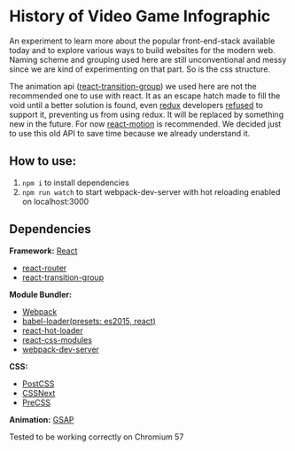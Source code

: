 History of Video Game Infographic
==================================

An experiment to learn more about the popular front-end-stack available today and to explore various ways to build websites for the modern web. Naming scheme and grouping used here are still unconventional and messy since we are kind of experimenting on that part. So is the css structure.

The animation api ([react-transition-group](https://facebook.github.io/react/docs/animation.html)) we used here are not the recommended one to use with react. It as an escape hatch made to fill the void until a better solution is found, even [redux](http://redux.js.org/) developers [refused](https://github.com/reactjs/redux/issues/1520) to support it, preventing us from using redux. It will be replaced by something new in the future. For now [react-motion](https://github.com/chenglou/react-motion) is recommended. We decided just to use this old API to save time because we already understand it.



How to use:
-----------
1. `npm i` to install dependencies
2. `npm run watch` to start webpack-dev-server with hot reloading enabled on localhost:3000

Dependencies
------------

**Framework:**
[React](https://facebook.github.io/react/)
- [react-router ](https://github.com/reactjs/react-router)
- [react-transition-group](https://facebook.github.io/react/docs/animation.html)

**Module Bundler:**
- [Webpack](https://webpack.github.io/)
- [babel-loader(presets: es2015, react)](https://babeljs.io/)
- [react-hot-loader](https://github.com/gaearon/react-hot-loader)
- [react-css-modules](https://github.com/gajus/react-css-modules)
- [webpack-dev-server](https://webpack.github.io/docs/webpack-dev-server.html)

**CSS:**
- [PostCSS](https://github.com/postcss/postcss)
- [CSSNext](http://cssnext.io/)
- [PreCSS](https://github.com/jonathantneal/precss)

**Animation:**
[GSAP](http://greensock.com/gsap)

Tested to be working correctly on Chromium 57
